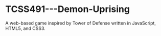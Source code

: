 # TCSS491---Demon-Uprising

A web-based game inspired by Tower of Defense written in JavaScript, HTML5, and CSS3.
